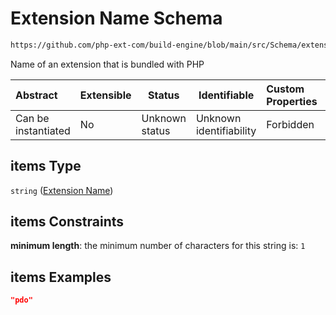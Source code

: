 # Extension Name Schema

```txt
https://github.com/php-ext-com/build-engine/blob/main/src/Schema/extension.json#/properties/deps/patternProperties/[a-z]+/properties/core-extensions/items
```

Name of an extension that is bundled with PHP


| Abstract            | Extensible | Status         | Identifiable            | Custom Properties | Additional Properties | Access Restrictions | Defined In                                                                     |
| :------------------ | ---------- | -------------- | ----------------------- | :---------------- | --------------------- | ------------------- | ------------------------------------------------------------------------------ |
| Can be instantiated | No         | Unknown status | Unknown identifiability | Forbidden         | Allowed               | none                | [extension.schema.json\*](../out/extension.schema.json "open original schema") |

## items Type

`string` ([Extension Name](extension-properties-dependencies-patternproperties-os-dependency-definition-properties-core-extension-list-extension-name.md))

## items Constraints

**minimum length**: the minimum number of characters for this string is: `1`

## items Examples

```json
"pdo"
```
